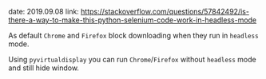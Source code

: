 
date: 2019.09.08
link: https://stackoverflow.com/questions/57842492/is-there-a-way-to-make-this-python-selenium-code-work-in-headless-mode


As default `Chrome` and `Firefox` block downloading when they run in `headless` mode.

Using `pyvirtualdisplay` you can run `Chrome`/`Firefox` without `headless` mode and still hide window.



